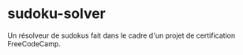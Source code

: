 # sudoku-solver
Un résolveur de sudokus fait dans le cadre d'un projet de certification FreeCodeCamp.

